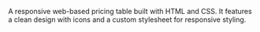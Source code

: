 A responsive web-based pricing table built with HTML and CSS. It features a clean design with icons and a custom stylesheet for responsive styling.
